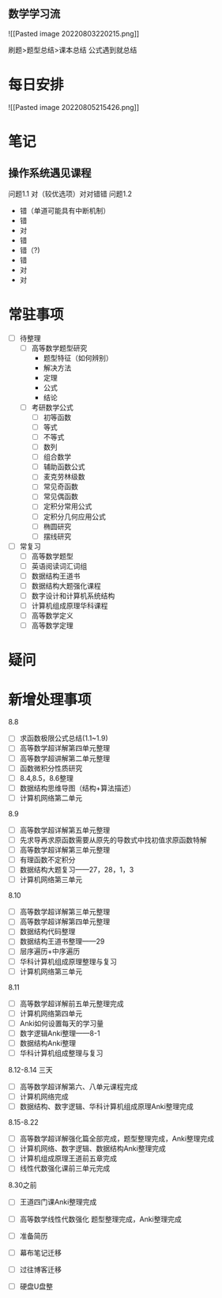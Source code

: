 ```toc
```
## 数学学习流
![[Pasted image 20220803220215.png]]

刷题>题型总结>课本总结
公式遇到就总结


# 每日安排
![[Pasted image 20220805215426.png]]


# 笔记
## 操作系统遇见课程
问题1.1 对（较优选项）对对错错
问题1.2 
- 错（单道可能具有中断机制）
- 错
- 对
- 错
- 错（?)
- 错
- 对
- 对
# 常驻事项
- [ ] 待整理
	- [ ] 高等数学题型研究
		- 题型特征（如何辨别）
		- 解决方法
		- 定理
		- 公式
		- 结论
	- [ ] 考研数学公式
		- [ ] 初等函数
		- [ ] 等式
		- [ ] 不等式
		- [ ] 数列
		- [ ] 组合数学
		- [ ] 辅助函数公式
		- [ ] 麦克劳林级数
		- [ ] 常见奇函数
		- [ ] 常见偶函数
		- [ ] 定积分常用公式
		- [ ] 定积分几何应用公式
		- [ ] 椭圆研究
		- [ ] 摆线研究

- [ ] 常复习
	- [ ] 高等数学题型
	- [ ] 英语阅读词汇词组
	- [ ] 数据结构王道书
	- [ ] 数据结构大题强化课程
	- [ ] 数字设计和计算机系统结构
	- [ ] 计算机组成原理华科课程
	- [ ] 高等数学定义
	- [ ] 高等数学定理

# 疑问

# 新增处理事项

8.8
- [ ] 求函数极限公式总结(1.1~1.9)
- [ ] 高等数学超详解第四单元整理
- [ ] 高等数学超讲解第二单元整理
- [ ] 函数微积分性质研究
- [ ] 8.4,8.5，8.6整理 
- [ ] 数据结构思维导图（结构+算法描述）
- [ ] 计算机网络第二单元

8.9
- [ ] 高等数学超详解第五单元整理
- [ ] 先求导再求原函数需要从原先的导数式中找初值求原函数特解
- [ ] 高等数学超详解第三单元整理
- [ ] 有理函数不定积分
- [ ] 数据结构大题复习——27，28，1，3
- [ ] 计算机网络第三单元

8.10
- [ ] 高等数学超详解第三单元整理
- [ ] 高等数学超详解第四单元整理
- [ ] 数据结构代码整理
- [ ] 数据结构王道书整理——29
- [ ] 层序遍历+中序遍历
- [ ] 华科计算机组成原理整理与复习
- [ ] 计算机网络第三单元

8.11 
- [ ] 高等数学超详解前五单元整理完成
- [ ] 计算机网络第四单元
- [ ] Anki如何设置每天的学习量
- [ ] 数字逻辑Anki整理——8-1
- [ ] 数据结构Anki整理
- [ ] 华科计算机组成整理与复习

8.12-8.14 三天
- [ ] 高等数学超详解第六、八单元课程完成
- [ ] 计算机网络完成
- [ ] 数据结构、数字逻辑、华科计算机组成原理Anki整理完成

8.15-8.22 
- [ ] 高等数学超详解强化篇全部完成，题型整理完成，Anki整理完成
- [ ] 计算机网络、数字逻辑、数据结构Anki整理完成
- [ ] 计算机组成原理王道前五章完成
- [ ] 线性代数强化课前三单元完成

8.30之前
- [ ] 王道四门课Anki整理完成
- [ ] 高等数学线性代数强化 题型整理完成，Anki整理完成

- [ ] 准备简历
- [ ] 幕布笔记迁移
- [ ] 过往博客迁移
- [ ] 硬盘U盘整